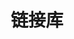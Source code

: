 ---
layout: Links
title: 链接库
links:
- title: 影视链接
  items:
    - sitename: 555电影
      url: https://icaqd.com/
      img: /img/links/555movie.png
      desc: 在线影视剧 / 电影
    - sitename: 电影狗
      url: https://www.dianyinggou.com/
      img: /img/links/电影狗.png
      desc: 电影搜索引擎


- title: 工具
  items:
    - sitename: 音乐解锁
      url: https://tool.liumingye.cn/unlock-music/
      img: /img/links/音乐解锁.png
      desc: 会员音乐解锁工具


- title: 壁纸
  items:
    - sitename: wallhaven
      url: https://wallhaven.cc/
      img: /img/links/wallhaven.png
      desc: wallhaven 壁纸
    - sitename: Wallpaper Abyss
      url: https://wall.alphacoders.com/
      img: /img/links/wallpaper.png
      desc: Wallpaper Abyss 壁纸
---